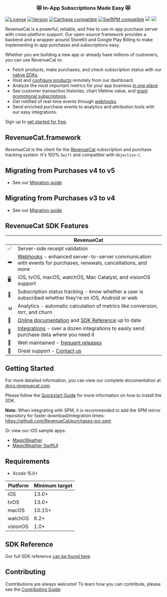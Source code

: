 <h3 align="center">😻 In-App Subscriptions Made Easy 😻</h3>

[![License](https://img.shields.io/cocoapods/l/RevenueCat.svg?style=flat)](http://cocoapods.org/pods/RevenueCat)
[![Version](https://img.shields.io/cocoapods/v/RevenueCat.svg?style=flat)](https://cocoapods.org/pods/RevenueCat)
[![Carthage compatible](https://img.shields.io/badge/Carthage-compatible-4BC51D.svg?style=flat)](https://docs.revenuecat.com/docs/ios#section-install-via-carthage)
[![SwiftPM compatible](https://img.shields.io/badge/SwiftPM-compatible-orange.svg)](https://docs.revenuecat.com/docs/ios#section-install-via-swift-package-manager)
[![](https://img.shields.io/endpoint?url=https%3A%2F%2Fswiftpackageindex.com%2Fapi%2Fpackages%2FRevenueCat%2Fpurchases-ios%2Fbadge%3Ftype%3Dswift-versions)](https://swiftpackageindex.com/RevenueCat/purchases-ios)
[![](https://img.shields.io/endpoint?url=https%3A%2F%2Fswiftpackageindex.com%2Fapi%2Fpackages%2FRevenueCat%2Fpurchases-ios%2Fbadge%3Ftype%3Dplatforms)](https://swiftpackageindex.com/RevenueCat/purchases-ios)

RevenueCat is a powerful, reliable, and free to use in-app purchase server with cross-platform support. Our open-source framework provides a backend and a wrapper around StoreKit and Google Play Billing to make implementing in-app purchases and subscriptions easy. 

Whether you are building a new app or already have millions of customers, you can use RevenueCat to:

  * Fetch products, make purchases, and check subscription status with our [native SDKs](https://docs.revenuecat.com/docs/installation). 
  * Host and [configure products](https://docs.revenuecat.com/docs/entitlements) remotely from our dashboard. 
  * Analyze the most important metrics for your app business [in one place](https://docs.revenuecat.com/docs/charts).
  * See customer transaction histories, chart lifetime value, and [grant promotional subscriptions](https://www.revenuecat.com/docs/dashboard-and-metrics/customer-history/promotionals).
  * Get notified of real-time events through [webhooks](https://docs.revenuecat.com/docs/webhooks).
  * Send enriched purchase events to analytics and attribution tools with our easy integrations.

Sign up to [get started for free](https://app.revenuecat.com/signup).

## RevenueCat.framework

*RevenueCat* is the client for the [RevenueCat](https://www.revenuecat.com/) subscription and purchase tracking system. It's 100% `Swift` and compatible with `Objective-C`.

## Migrating from Purchases v4 to v5
- See our [Migration guide](https://revenuecat.github.io/purchases-ios-docs/v5_api_migration_guide.html)

## Migrating from Purchases v3 to v4
- See our [Migration guide](https://revenuecat.github.io/purchases-ios-docs/v4_api_migration_guide.html)

## RevenueCat SDK Features
|   | RevenueCat |
| --- | --- |
✅ | Server-side receipt validation
➡️ | [Webhooks](https://docs.revenuecat.com/docs/webhooks) - enhanced server-to-server communication with events for purchases, renewals, cancellations, and more
🖥 | iOS, tvOS, macOS, watchOS, Mac Catalyst, and visionOS support
🎯 | Subscription status tracking - know whether a user is subscribed whether they're on iOS, Android or web
📊 | Analytics - automatic calculation of metrics like conversion, mrr, and churn
📝 | [Online documentation](https://docs.revenuecat.com/docs) and [SDK Reference](http://revenuecat.github.io/purchases-ios-docs/) up to date
🔀 | [Integrations](https://www.revenuecat.com/integrations) - over a dozen integrations to easily send purchase data where you need it
💯 | Well maintained - [frequent releases](https://github.com/RevenueCat/purchases-ios/releases)
📮 | Great support - [Contact us](https://revenuecat.com/support)

## Getting Started
For more detailed information, you can view our complete documentation at [docs.revenuecat.com](https://docs.revenuecat.com/docs).

Please follow the [Quickstart Guide](https://docs.revenuecat.com/docs/) for more information on how to install the SDK.

**Note:** When integrating with SPM, it is recommended to add the SPM mirror repository for faster download/integration times: https://github.com/RevenueCat/purchases-ios-spm

Or view our iOS sample apps:
- [MagicWeather](Examples/MagicWeather)
- [MagicWeather SwiftUI](Examples/MagicWeatherSwiftUI)

## Requirements
- Xcode 15.0+

| Platform | Minimum target |
|----------|----------------|
| iOS      | 13.0+          |
| tvOS     | 13.0+          |
| macOS    | 10.15+         |
| watchOS  | 6.2+           |
| visionOS | 1.0+           |

## SDK Reference
Our full SDK reference [can be found here](https://revenuecat.github.io/purchases-ios-docs).

## Contributing
Contributions are always welcome! To learn how you can contribute, please see the [Contributing Guide](./Contributing/CONTRIBUTING.md).
